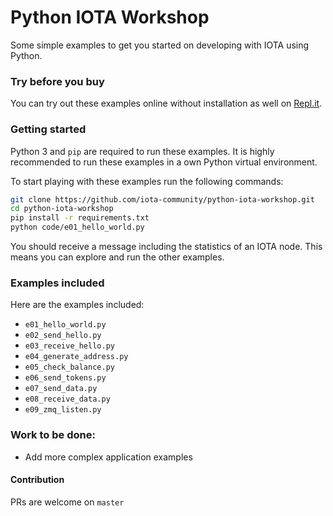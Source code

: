 # Python IOTA Workshop

Some simple examples to get you started on developing with IOTA using Python.

### Try before you buy

You can try out these examples online without installation as well on [Repl.it](https://repl.it/@Davede/Python-IOTA-Workshop).


### Getting started

Python 3 and `pip` are required to run these examples. It is highly recommended 
to run these examples in a own Python virtual environment.

To start playing with these examples run the following commands:

```bash
git clone https://github.com/iota-community/python-iota-workshop.git
cd python-iota-workshop
pip install -r requirements.txt
python code/e01_hello_world.py
```

You should receive a message including the statistics of an IOTA node. This means you can explore and run the other examples.


### Examples included

Here are the examples included:


 - `e01_hello_world.py`
 - `e02_send_hello.py`
 - `e03_receive_hello.py`
 - `e04_generate_address.py`
 - `e05_check_balance.py`
 - `e06_send_tokens.py`
 - `e07_send_data.py`
 - `e08_receive_data.py`
 - `e09_zmq_listen.py`


### Work to be done:

- Add more complex application examples


#### Contribution

PRs are welcome on `master`

